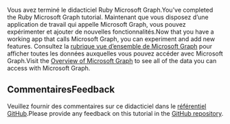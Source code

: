 <!-- markdownlint-disable MD002 MD041 -->

<span data-ttu-id="b9704-101">Vous avez terminé le didacticiel Ruby Microsoft Graph.</span><span class="sxs-lookup"><span data-stu-id="b9704-101">You've completed the Ruby Microsoft Graph tutorial.</span></span> <span data-ttu-id="b9704-102">Maintenant que vous disposez d’une application de travail qui appelle Microsoft Graph, vous pouvez expérimenter et ajouter de nouvelles fonctionnalités.</span><span class="sxs-lookup"><span data-stu-id="b9704-102">Now that you have a working app that calls Microsoft Graph, you can experiment and add new features.</span></span> <span data-ttu-id="b9704-103">Consultez la [rubrique vue d’ensemble de Microsoft Graph](/graph/overview) pour afficher toutes les données auxquelles vous pouvez accéder avec Microsoft Graph.</span><span class="sxs-lookup"><span data-stu-id="b9704-103">Visit the [Overview of Microsoft Graph](/graph/overview) to see all of the data you can access with Microsoft Graph.</span></span>

## <a name="feedback"></a><span data-ttu-id="b9704-104">Commentaires</span><span class="sxs-lookup"><span data-stu-id="b9704-104">Feedback</span></span>

<span data-ttu-id="b9704-105">Veuillez fournir des commentaires sur ce didacticiel dans le [référentiel GitHub](https://github.com/microsoftgraph/msgraph-training-rubyrailsapp).</span><span class="sxs-lookup"><span data-stu-id="b9704-105">Please provide any feedback on this tutorial in the [GitHub repository](https://github.com/microsoftgraph/msgraph-training-rubyrailsapp).</span></span>
